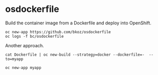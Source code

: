 # osdockerfile

Build the container image from a Dockerfile
and deploy into OpenShift.

```
oc new-app https://github.com/bkoz/osdockerfile
oc logs -f bc/osdockerfile
```
  
Another approach.

```cat Dockerfile | oc new-build --strategy=docker --dockerfile=-  --to=myapp```

```oc new-app myapp```

